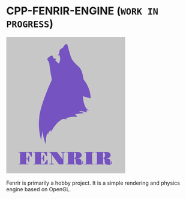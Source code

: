 CPP-FENRIR-ENGINE (`WORK IN PROGRESS`)
===================================

![Fenrir](resources/logo.png#center)

Fenrir is primarily a hobby project. It is a simple rendering and physics engine based on OpenGL. 

<!-- https://www.youtube.com/watch?v=7sIBklOTImI -->
